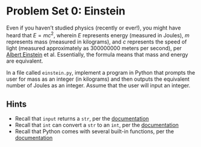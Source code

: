 # Problem Set 0: Einstein

Even if you haven’t studied physics (recently or ever!), you might have heard that $E = mc^2$, wherein $E$ represents energy (measured in Joules), $m$ represents mass (measured in kilograms), and $c$ represents the speed of light (measured approximately as 300000000 meters per second), per [Albert Einstein](https://en.wikipedia.org/wiki/Albert_Einstein) et al. Essentially, the formula means that mass and energy are equivalent.

In a file called `einstein.py`, implement a program in Python that prompts the user for mass as an integer (in kilograms) and then outputs the equivalent number of Joules as an integer. Assume that the user will input an integer.

## Hints

- Recall that `input` returns a `str`, per the [documentation](https://docs.python.org/3/library/functions.html#input)
- Recall that `int` can convert a `str` to an `int`, per the [documentation](https://docs.python.org/3/library/functions.html#int)
- Recall that Python comes with several built-in functions, per the [documentation](https://docs.python.org/3/library/functions.html)

